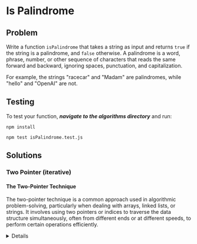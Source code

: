 # Is Palindrome

## Problem 

Write a  function `isPalindrome` that takes a string as input and returns `true` if the string is a palindrome, and `false` otherwise. A palindrome is a word, phrase, number, or other sequence of characters that reads the same forward and backward, ignoring spaces, punctuation, and capitalization.

For example, the strings "racecar" and "Madam" are palindromes, while "hello" and "OpenAI" are not.


## Testing

To test your function, _**navigate to the algorithms directory**_ and run:

```
npm install

npm test isPalindrome.test.js
```

## Solutions

### Two Pointer (iterative)

#### The Two-Pointer Technique

The two-pointer technique is a common approach used in algorithmic problem-solving, particularly when dealing with arrays, linked lists, or strings. It involves using two pointers or indices to traverse the data structure simultaneously, often from different ends or at different speeds, to perform certain operations efficiently.

<summary>


<details>


